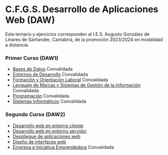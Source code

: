 # C.F.G.S. Desarrollo de Aplicaciones Web (DAW)
Este temario y ejercicios corresponden al I.E.S. Augusto González de Linares de Santander, Cantabria, de la promoción 2023/2024 en modalidad a distancia.

### Primer Curso (DAW1)
* [Bases de Datos](https://github.com/DiegoGlez1992/DAM/tree/main/Bases%20de%20datos) Convalidada
* [Entornos de Desarrollo](https://github.com/DiegoGlez1992/DAM/tree/main/Entornos%20de%20desarrollo) Convalidada
* [Formación y Orientación Laboral](https://github.com/DiegoGlez1992/DAM/tree/main/Formaci%C3%B3n%20y%20orientaci%C3%B3n%20laboral) Convalidada
* [Lenguaje de Marcas y Sistemas de Gestión de la Información](https://github.com/DiegoGlez1992/DAM/tree/main/Lenguajes%20de%20marcas%20y%20sistemas%20de%20gesti%C3%B3n%20de%20informaci%C3%B3n) Convalidada
* [Programación](https://github.com/DiegoGlez1992/DAM/tree/main/Programaci%C3%B3n) Convalidada
* [Sistemas Informáticos](https://github.com/DiegoGlez1992/DAM/tree/main/Sistemas%20Inform%C3%A1ticos) Convalidada

### Segundo Curso (DAW2)
* [Desarrollo web en entorno cliente]()
* [Desarrollo web en entorno servidor]()
* [Despliegue de aplicaciones web]()
* [Diseño de interfaces web]()
* [Empresa e Iniciativa Emprendedora](https://github.com/DiegoGlez1992/DAM/tree/main/Empresa%20e%20iniciativa%20emprendedora) Convalidada
